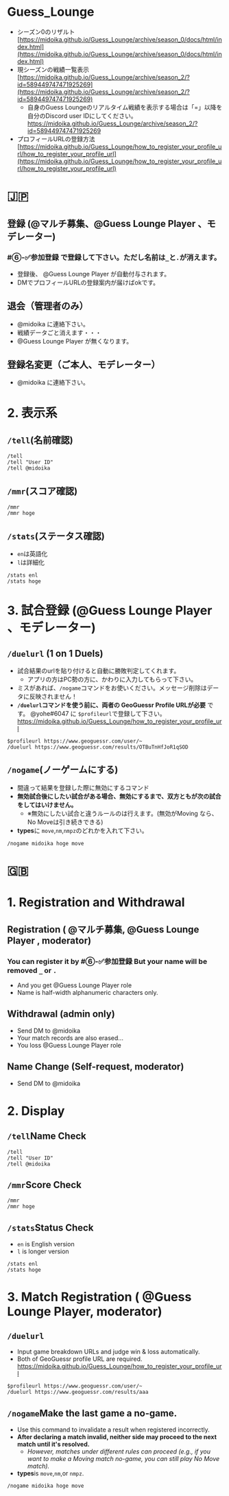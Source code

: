 # Guess_Lounge
- シーズン0のリザルト[https://midoika.github.io/Guess_Lounge/archive/season_0/docs/html/index.html](https://midoika.github.io/Guess_Lounge/archive/season_0/docs/html/index.html)
- 現シーズンの戦績一覧表示[https://midoika.github.io/Guess_Lounge/archive/season_2/?id=589449747471925269](https://midoika.github.io/Guess_Lounge/archive/season_2/?id=589449747471925269)
  - 自身のGuess Loungeのリアルタイム戦績を表示する場合は「=」以降を自分のDiscord user IDにしてください。
https://midoika.github.io/Guess_Lounge/archive/season_2/?id=589449747471925269
- プロフィールURLの登録方法 [https://midoika.github.io/Guess_Lounge/how_to_register_your_profile_url/how_to_register_your_profile_url](https://midoika.github.io/Guess_Lounge/how_to_register_your_profile_url/how_to_register_your_profile_url)

# 🇯🇵
## 登録 (@マルチ募集、@Guess Lounge Player 、モデレーター)
###  #⑥-✅参加登録 で登録して下さい。ただし名前は`_`と`.`が消えます。
- 登録後、 @Guess Lounge Player  が自動付与されます。
- DMでプロフィールURLの登録案内が届けばokです。
## 退会（管理者のみ）
- @midoika に連絡下さい。
- 戦績データごと消えます・・・
- @Guess Lounge Player が無くなります。
## 登録名変更（ご本人、モデレーター）
- @midoika に連絡下さい。
# 2. 表示系
## `/tell`(名前確認)
```
/tell
/tell "User ID"
/tell @midoika
```
## `/mmr`(スコア確認)
```
/mmr
/mmr hoge
```
## `/stats`(ステータス確認)
- `en`は英語化
- `l`は詳細化
```
/stats enl
/stats hoge
```

# 3. 試合登録 (@Guess Lounge Player 、モデレーター)
## `/duelurl` (1 on 1 Duels)
- 試合結果のurlを貼り付けると自動に勝敗判定してくれます。
  - アプリの方はPC勢の方に、かわりに入力してもらって下さい。
- ミスがあれば、`/nogame`コマンドをお使いください。メッセージ削除はデータに反映されません！
- **`/duelurl`コマンドを使う前に、両者の GeoGuessr Profile URLが必要** です。 @yohe#6047 に `$profileurl`で登録して下さい。
https://midoika.github.io/Guess_Lounge/how_to_register_your_profile_url
```
$profileurl https://www.geoguessr.com/user/~
/duelurl https://www.geoguessr.com/results/OTBuTnHfJoR1qSOD
```

## `/nogame`(ノーゲームにする)
- 間違って結果を登録した際に無効にするコマンド
- **無効試合後にしたい試合がある場合、無効にするまで、双方ともが次の試合をしてはいけません。**
  - ※無効にしたい試合と違うルールのは行えます。(無効がMoving なら、No Moveは引き続きできる)
- **types**に `move`,`nm`,`nmpz`のどれかを入れて下さい。
```
/nogame midoika hoge move
```

# 🇬🇧
# 1. Registration and Withdrawal
## Registration ( @マルチ募集, @Guess Lounge Player , moderator)
### You can register it by   #⑥-✅参加登録  But your name will be removed `_` or `.` 
- And you get @Guess Lounge Player role
- Name is half-width alphanumeric characters only.

## Withdrawal (admin only)
- Send DM to @midoika 
- Your match records are also erased...
- You loss @Guess Lounge Player role
## Name Change (Self-request, moderator)
- Send DM to @midoika 

# 2. Display
## `/tell`Name Check
```
/tell
/tell "User ID"
/tell @midoika
```
## `/mmr`Score Check
```
/mmr
/mmr hoge
```
## `/stats`Status Check
- `en` is English version
- `l` is longer version
```
/stats enl
/stats hoge
```
# 3. Match Registration ( @Guess Lounge Player, moderator)
## `/duelurl` 
- Input game breakdown URLs and judge win & loss automatically.
- Both of GeoGuessr profile URL are required.
https://midoika.github.io/Guess_Lounge/how_to_register_your_profile_url

```
$profileurl https://www.geoguessr.com/user/~
/duelurl https://www.geoguessr.com/results/aaa
```

## `/nogame`Make the last game a no-game. 
- Use this command to invalidate a result when registered incorrectly.
- **After declaring a match invalid, neither side may proceed to the next match until it's resolved.**
  - *However, matches under different rules can proceed (e.g., if you want to make a Moving match no-game, you can still play No Move match).*
- **types**is `move`,`nm`,or `nmpz`.
```
/nogame midoika hoge move
```
